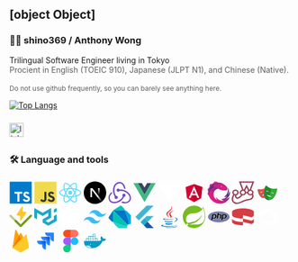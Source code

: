 ## [object Object]

<h3 style="align-items:start">👩‍💻  shino369 / Anthony Wong</h3>
Trilingual Software Engineer living in Tokyo

<div style="font-size:14px;opacity:0.7">Procient in English (TOEIC 910), Japanese (JLPT N1), and Chinese (Native).</div>
<br/>
<div style="font-size:12px;opacity:0.7">Do not use github frequently, so you can barely see anything here.</div>

[![Top Langs](https://github-readme-stats.vercel.app/api/top-langs/?username=shino369&layout=donut&bg_color=0D1117&text_color=c9d1d9&title_color=435ebf&hide_border=true&hide=c%2B%2B,html,cmake,mdx,css,swift,scss,ruby,c)](#)

###

<div style="align-items:start">
  <a href="https://www.linkedin.com/in/aw3939/">
    <img src="https://img.shields.io/static/v1?message=LinkedIn&logo=linkedin&label=&color=0077B5&logoColor=white&labelColor=&style=for-the-badge" height="25" alt="linkedin logo"  />
  </a>
</div>

###

##

<h3 style="align-items:start">🛠 Language and tools</h3>

###

<div style="align-items: start">
  <svg viewBox="0 0 128 128" height="40">
    <path fill="#fff" d="M22.67 47h99.67v73.67H22.67z"></path>
    <path
      data-name="original"
      fill="#007acc"
      d="M1.5 63.91v62.5h125v-125H1.5zm100.73-5a15.56 15.56 0 017.82 4.5 20.58 20.58 0 013 4c0 .16-5.4 3.81-8.69 5.85-.12.08-.6-.44-1.13-1.23a7.09 7.09 0 00-5.87-3.53c-3.79-.26-6.23 1.73-6.21 5a4.58 4.58 0 00.54 2.34c.83 1.73 2.38 2.76 7.24 4.86 8.95 3.85 12.78 6.39 15.16 10 2.66 4 3.25 10.46 1.45 15.24-2 5.2-6.9 8.73-13.83 9.9a38.32 38.32 0 01-9.52-.1 23 23 0 01-12.72-6.63c-1.15-1.27-3.39-4.58-3.25-4.82a9.34 9.34 0 011.15-.73L82 101l3.59-2.08.75 1.11a16.78 16.78 0 004.74 4.54c4 2.1 9.46 1.81 12.16-.62a5.43 5.43 0 00.69-6.92c-1-1.39-3-2.56-8.59-5-6.45-2.78-9.23-4.5-11.77-7.24a16.48 16.48 0 01-3.43-6.25 25 25 0 01-.22-8c1.33-6.23 6-10.58 12.82-11.87a31.66 31.66 0 019.49.26zm-29.34 5.24v5.12H56.66v46.23H45.15V69.26H28.88v-5a49.19 49.19 0 01.12-5.17C29.08 59 39 59 51 59h21.83z"
    ></path>
  </svg>
  <svg viewBox="0 0 128 128" height="40">
    <path fill="#F0DB4F" d="M1.408 1.408h125.184v125.185H1.408z"></path>
    <path
      fill="#323330"
      d="M116.347 96.736c-.917-5.711-4.641-10.508-15.672-14.981-3.832-1.761-8.104-3.022-9.377-5.926-.452-1.69-.512-2.642-.226-3.665.821-3.32 4.784-4.355 7.925-3.403 2.023.678 3.938 2.237 5.093 4.724 5.402-3.498 5.391-3.475 9.163-5.879-1.381-2.141-2.118-3.129-3.022-4.045-3.249-3.629-7.676-5.498-14.756-5.355l-3.688.477c-3.534.893-6.902 2.748-8.877 5.235-5.926 6.724-4.236 18.492 2.975 23.335 7.104 5.332 17.54 6.545 18.873 11.531 1.297 6.104-4.486 8.08-10.234 7.378-4.236-.881-6.592-3.034-9.139-6.949-4.688 2.713-4.688 2.713-9.508 5.485 1.143 2.499 2.344 3.63 4.26 5.795 9.068 9.198 31.76 8.746 35.83-5.176.165-.478 1.261-3.666.38-8.581zM69.462 58.943H57.753l-.048 30.272c0 6.438.333 12.34-.714 14.149-1.713 3.558-6.152 3.117-8.175 2.427-2.059-1.012-3.106-2.451-4.319-4.485-.333-.584-.583-1.036-.667-1.071l-9.52 5.83c1.583 3.249 3.915 6.069 6.902 7.901 4.462 2.678 10.459 3.499 16.731 2.059 4.082-1.189 7.604-3.652 9.448-7.401 2.666-4.915 2.094-10.864 2.07-17.444.06-10.735.001-21.468.001-32.237z"
    ></path>
  </svg>
  <svg viewBox="0 0 128 128" height="40">
    <g fill="#61DAFB">
      <circle cx="64" cy="64" r="11.4"></circle>
      <path
        d="M107.3 45.2c-2.2-.8-4.5-1.6-6.9-2.3.6-2.4 1.1-4.8 1.5-7.1 2.1-13.2-.2-22.5-6.6-26.1-1.9-1.1-4-1.6-6.4-1.6-7 0-15.9 5.2-24.9 13.9-9-8.7-17.9-13.9-24.9-13.9-2.4 0-4.5.5-6.4 1.6-6.4 3.7-8.7 13-6.6 26.1.4 2.3.9 4.7 1.5 7.1-2.4.7-4.7 1.4-6.9 2.3C8.2 50 1.4 56.6 1.4 64s6.9 14 19.3 18.8c2.2.8 4.5 1.6 6.9 2.3-.6 2.4-1.1 4.8-1.5 7.1-2.1 13.2.2 22.5 6.6 26.1 1.9 1.1 4 1.6 6.4 1.6 7.1 0 16-5.2 24.9-13.9 9 8.7 17.9 13.9 24.9 13.9 2.4 0 4.5-.5 6.4-1.6 6.4-3.7 8.7-13 6.6-26.1-.4-2.3-.9-4.7-1.5-7.1 2.4-.7 4.7-1.4 6.9-2.3 12.5-4.8 19.3-11.4 19.3-18.8s-6.8-14-19.3-18.8zM92.5 14.7c4.1 2.4 5.5 9.8 3.8 20.3-.3 2.1-.8 4.3-1.4 6.6-5.2-1.2-10.7-2-16.5-2.5-3.4-4.8-6.9-9.1-10.4-13 7.4-7.3 14.9-12.3 21-12.3 1.3 0 2.5.3 3.5.9zM81.3 74c-1.8 3.2-3.9 6.4-6.1 9.6-3.7.3-7.4.4-11.2.4-3.9 0-7.6-.1-11.2-.4-2.2-3.2-4.2-6.4-6-9.6-1.9-3.3-3.7-6.7-5.3-10 1.6-3.3 3.4-6.7 5.3-10 1.8-3.2 3.9-6.4 6.1-9.6 3.7-.3 7.4-.4 11.2-.4 3.9 0 7.6.1 11.2.4 2.2 3.2 4.2 6.4 6 9.6 1.9 3.3 3.7 6.7 5.3 10-1.7 3.3-3.4 6.6-5.3 10zm8.3-3.3c1.5 3.5 2.7 6.9 3.8 10.3-3.4.8-7 1.4-10.8 1.9 1.2-1.9 2.5-3.9 3.6-6 1.2-2.1 2.3-4.2 3.4-6.2zM64 97.8c-2.4-2.6-4.7-5.4-6.9-8.3 2.3.1 4.6.2 6.9.2 2.3 0 4.6-.1 6.9-.2-2.2 2.9-4.5 5.7-6.9 8.3zm-18.6-15c-3.8-.5-7.4-1.1-10.8-1.9 1.1-3.3 2.3-6.8 3.8-10.3 1.1 2 2.2 4.1 3.4 6.1 1.2 2.2 2.4 4.1 3.6 6.1zm-7-25.5c-1.5-3.5-2.7-6.9-3.8-10.3 3.4-.8 7-1.4 10.8-1.9-1.2 1.9-2.5 3.9-3.6 6-1.2 2.1-2.3 4.2-3.4 6.2zM64 30.2c2.4 2.6 4.7 5.4 6.9 8.3-2.3-.1-4.6-.2-6.9-.2-2.3 0-4.6.1-6.9.2 2.2-2.9 4.5-5.7 6.9-8.3zm22.2 21l-3.6-6c3.8.5 7.4 1.1 10.8 1.9-1.1 3.3-2.3 6.8-3.8 10.3-1.1-2.1-2.2-4.2-3.4-6.2zM31.7 35c-1.7-10.5-.3-17.9 3.8-20.3 1-.6 2.2-.9 3.5-.9 6 0 13.5 4.9 21 12.3-3.5 3.8-7 8.2-10.4 13-5.8.5-11.3 1.4-16.5 2.5-.6-2.3-1-4.5-1.4-6.6zM7 64c0-4.7 5.7-9.7 15.7-13.4 2-.8 4.2-1.5 6.4-2.1 1.6 5 3.6 10.3 6 15.6-2.4 5.3-4.5 10.5-6 15.5C15.3 75.6 7 69.6 7 64zm28.5 49.3c-4.1-2.4-5.5-9.8-3.8-20.3.3-2.1.8-4.3 1.4-6.6 5.2 1.2 10.7 2 16.5 2.5 3.4 4.8 6.9 9.1 10.4 13-7.4 7.3-14.9 12.3-21 12.3-1.3 0-2.5-.3-3.5-.9zM96.3 93c1.7 10.5.3 17.9-3.8 20.3-1 .6-2.2.9-3.5.9-6 0-13.5-4.9-21-12.3 3.5-3.8 7-8.2 10.4-13 5.8-.5 11.3-1.4 16.5-2.5.6 2.3 1 4.5 1.4 6.6zm9-15.6c-2 .8-4.2 1.5-6.4 2.1-1.6-5-3.6-10.3-6-15.6 2.4-5.3 4.5-10.5 6-15.5 13.8 4 22.1 10 22.1 15.6 0 4.7-5.8 9.7-15.7 13.4z"
      ></path>
    </g>
  </svg>
  <svg viewBox="0 0 128 128" height="40">
    <circle cx="64" cy="64" r="64"></circle>
    <path
      fill="url(#a)"
      d="M106.317 112.014 49.167 38.4H38.4v51.179h8.614v-40.24l52.54 67.884a64.216 64.216 0 0 0 6.763-5.209z"
    ></path>
    <path fill="url(#b)" d="M81.778 38.4h8.533v51.2h-8.533z"></path>
    <defs>
      <linearGradient
        id="a"
        x1="109"
        x2="144.5"
        y1="116.5"
        y2="160.5"
        gradientTransform="scale(.71111)"
        gradientUnits="userSpaceOnUse"
      >
        <stop stop-color="#fff"></stop>
        <stop offset="1" stop-color="#fff" stop-opacity="0"></stop>
      </linearGradient>
      <linearGradient
        id="b"
        x1="121"
        x2="120.799"
        y1="54"
        y2="106.875"
        gradientTransform="scale(.71111)"
        gradientUnits="userSpaceOnUse"
      >
        <stop stop-color="#fff"></stop>
        <stop offset="1" stop-color="#fff" stop-opacity="0"></stop>
      </linearGradient>
    </defs>
  </svg>
  <svg viewBox="0 0 128 128" height="40">
    <path
      fill="#764abc"
      d="M88.69 88.11c-9 18.4-24.76 30.78-45.61 34.85a39.73 39.73 0 0 1-9.77 1.14c-12 0-23-5-28.34-13.19C-2.2 100-4.64 76.87 19 59.76c.48 2.61 1.46 6.19 2.11 8.31A38.24 38.24 0 0 0 10 81.1c-4.4 8.64-3.91 17.27 1.3 25.25 3.6 5.38 9.3 8.65 16.63 9.65a44 44 0 0 0 26.55-5c12.71-6.68 21.18-14.66 26.72-25.57a9.32 9.32 0 0 1-2.61-6A9.12 9.12 0 0 1 87.37 70h.34a9.15 9.15 0 0 1 1 18.25zm28.67-20.2c12.21 13.84 12.54 30.13 7.82 39.58-4.4 8.63-16 17.27-31.6 17.27a50.48 50.48 0 0 1-21-5.05c2.29-1.63 5.54-4.24 7.33-5.87a41.54 41.54 0 0 0 16 3.42c10.1 0 17.75-4.72 22.31-13.35 2.93-5.7 3.1-12.38.33-19.22a43.61 43.61 0 0 0-17.27-20.85 62 62 0 0 0-34.74-10.59h-2.93a9.21 9.21 0 0 1-8 5.54h-.31a9.13 9.13 0 0 1-.3-18.25h.33a9 9 0 0 1 8 4.89h2.61c20.8 0 39.06 7.98 51.42 22.48zm-82.75 23a7.31 7.31 0 0 1 1.14-4.73c-9.12-15.8-14-35.83-6.51-56.68C34.61 13.83 48.13 3.24 62.79 3.24c15.64 0 31.93 13.69 33.88 40.07-2.44-.81-6-2-8.14-2.44-.53-8.63-7.82-30.13-25.09-29.81-6.19.17-15.31 3.1-20 9.12a43.69 43.69 0 0 0-9.64 25.25 59.61 59.61 0 0 0 8.47 36.16 2.75 2.75 0 0 1 1.14-.16h.32a9.121 9.121 0 0 1 .33 18.24h-.33a9.16 9.16 0 0 1-9.12-8.79z"
    ></path>
  </svg>
  <svg viewBox="0 0 128 128" height="40">
    <path
      d="M0 8.934l49.854.158 14.167 24.47 14.432-24.47L128 8.935l-63.834 110.14zm126.98.637l-24.36.02-38.476 66.053L25.691 9.592.942 9.572l63.211 107.89zm-25.149-.008l-22.745.168-15.053 24.647L49.216 9.73l-22.794-.168 37.731 64.476zm-75.834-.17l23.002.009m-23.002-.01l23.002.01"
      fill="none"
    ></path>
    <path
      d="M25.997 9.393l23.002.009L64.035 34.36 79.018 9.404 102 9.398 64.15 75.053z"
      fill="#35495e"
    ></path>
    <path
      d="M.91 9.569l25.067-.172 38.15 65.659L101.98 9.401l25.11.026-62.966 108.06z"
      fill="#41b883"
    ></path>
  </svg>
  <svg viewBox="0 0 128 128" height="40">
    <defs>
      <linearGradient
        id="a"
        x1="6"
        x2="235"
        y1="33"
        y2="344"
        gradientTransform="translate(0 .937) scale(.3122)"
        gradientUnits="userSpaceOnUse"
      >
        <stop offset="0" stop-color="#41d1ff"></stop>
        <stop offset="1" stop-color="#bd34fe"></stop>
      </linearGradient>
      <linearGradient
        id="b"
        x1="194.651"
        x2="236.076"
        y1="8.818"
        y2="292.989"
        gradientTransform="translate(0 .937) scale(.3122)"
        gradientUnits="userSpaceOnUse"
      >
        <stop offset="0" stop-color="#ffea83"></stop>
        <stop offset=".083" stop-color="#ffdd35"></stop>
        <stop offset="1" stop-color="#ffa800"></stop>
      </linearGradient>
    </defs>
    <path
      fill="url(#a)"
      d="M124.766 19.52 67.324 122.238c-1.187 2.121-4.234 2.133-5.437.024L3.305 19.532c-1.313-2.302.652-5.087 3.261-4.622L64.07 25.187a3.09 3.09 0 0 0 1.11 0l56.3-10.261c2.598-.473 4.575 2.289 3.286 4.594Zm0 0"
    ></path>
    <path
      fill="url(#b)"
      d="M91.46 1.43 48.954 9.758a1.56 1.56 0 0 0-1.258 1.437l-2.617 44.168a1.563 1.563 0 0 0 1.91 1.614l11.836-2.735a1.562 1.562 0 0 1 1.88 1.836l-3.517 17.219a1.562 1.562 0 0 0 1.985 1.805l7.308-2.223c1.133-.344 2.223.652 1.985 1.812l-5.59 27.047c-.348 1.692 1.902 2.614 2.84 1.164l.625-.968 34.64-69.13c.582-1.16-.421-2.48-1.69-2.234l-12.185 2.352a1.558 1.558 0 0 1-1.793-1.965l7.95-27.562A1.56 1.56 0 0 0 91.46 1.43Zm0 0"
    ></path>
  </svg>
  <svg viewBox="0 0 128 128" height="40">
    <g id="surface1">
      <path
        style="
          stroke: none;
          fill-rule: nonzero;
          fill: rgb(86.666667%, 0%, 19.215686%);
          fill-opacity: 1;
        "
        d="M 64 15.359375 L 16.332031 32.359375 L 23.601562 95.386719 L 64 117.761719 L 104.398438 95.386719 L 111.667969 32.359375 Z M 64 15.359375 "
      ></path>
      <path
        style="
          stroke: none;
          fill-rule: nonzero;
          fill: rgb(76.470588%, 0%, 18.431373%);
          fill-opacity: 1;
        "
        d="M 64 15.359375 L 64 26.726562 L 64 26.675781 L 64 117.761719 L 104.398438 95.386719 L 111.667969 32.359375 Z M 64 15.359375 "
      ></path>
      <path
        style="
          stroke: none;
          fill-rule: nonzero;
          fill: rgb(100%, 100%, 100%);
          fill-opacity: 1;
        "
        d="M 64 26.675781 L 34.203125 93.492188 L 45.3125 93.492188 L 51.300781 78.539062 L 76.59375 78.539062 L 82.585938 93.492188 L 93.695312 93.492188 Z M 72.703125 69.324219 L 55.296875 69.324219 L 64 48.382812 Z M 72.703125 69.324219 "
      ></path>
    </g>
  </svg>


  <svg viewBox="0 0 128 128" height="40">
    <defs>
      <linearGradient
        id="d"
        x1="53.496"
        x2="177.93"
        y1="247.7"
        y2="115.32"
        gradientTransform="matrix(.50472 0 0 .50472 -7.5636 -7.5439)"
        gradientUnits="userSpaceOnUse"
      >
        <stop stop-color="#df1c84" offset="0"></stop>
        <stop stop-color="#de1c85" offset=".401"></stop>
        <stop stop-color="#932c86" offset=".77"></stop>
        <stop stop-color="#5c2f87" offset="1"></stop>
      </linearGradient>
      <radialGradient
        id="f"
        cx="190.46"
        cy="80.2"
        r="121.58"
        gradientTransform="matrix(.50472 .0012063 -.0010094 .42204 -7.4829 -1.1415)"
        gradientUnits="userSpaceOnUse"
      >
        <stop stop-color="#df1c84" offset="0"></stop>
        <stop stop-color="#de1e85" offset=".139"></stop>
        <stop stop-color="#d62085" offset=".285"></stop>
        <stop stop-color="#c82286" offset=".434"></stop>
        <stop stop-color="#b72786" offset=".586"></stop>
        <stop stop-color="#9c2a86" offset=".739"></stop>
        <stop stop-color="#7c2e87" offset=".891"></stop>
        <stop stop-color="#5c2f87" offset="1"></stop>
      </radialGradient>
      <linearGradient
        id="e"
        x1="83.212"
        x2="137.37"
        y1="62.336"
        y2="62.336"
        gradientTransform="matrix(.50472 0 0 .50472 -7.5636 -7.5439)"
        gradientUnits="userSpaceOnUse"
      >
        <stop stop-color="#df1c84" offset="0"></stop>
        <stop stop-color="#d91e85" offset=".238"></stop>
        <stop stop-color="#c72085" offset=".658"></stop>
        <stop stop-color="#b42184" offset=".999"></stop>
      </linearGradient>
    </defs>
    <path
      d="m7.375 80.934c-2.625-8.1758-3.3789-16.809-1.8672-25.691 0.65625-3.6836 1.668-7.2188 2.7773-10.801 0 0 6.9648-22.863 30.535-33.312 0 0 8.125-4.2891 20.34-4.5898 0 0-1.6641-1.6172-2.7266-2.3242-5.7539-3.8359-14.332-5.0977-19.531 0.30469-1.5664 1.6133-2.8789 3.3828-4.3398 4.9961-1.668 1.8164-3.6875 3.332-6.0078 4.1875-2.0195 0.75781-4.0391 0.60547-6.1055 0.96094-2.1211 0.35156-4.293 1.1094-6.0078 2.4727-1.8672 1.5156-2.625 3.5312-2.8242 5.8555-0.20313 1.8164-0.15234 3.6836-0.25391 5.5-0.25391 5.3516-1.9688 6.8633-5.8047 9.8438-1.6133 1.2109-2.9766 2.8242-3.9883 4.543-3.0273 5.3477 1.8203 10.898 2.0703 16.301 0.050781 1.1094-0.050781 2.2188-0.45312 3.2812-0.40625 1.1602-1.2109 1.918-1.8672 2.875-0.91016 1.2617-1.5156 2.7773-1.2617 4.3398 0.25 1.5664 1.0586 3.0312 1.8164 4.3945 1.4648 2.4219 3.2812 4.5898 5.1992 6.6602 0.10156 0 0.19922 0.10156 0.30078 0.20312"
      fill="#e32186"
    ></path>
    <path
      d="m103.68 100.31c11.609-5.0469 16.555-13.777 16.555-13.777 10.852-14.789 7.168-30.383 7.168-30.383-6.9141 15.039-13.227 19.18-13.227 19.18 17.012-25.895 0.10156-41.539 0.10156-41.539 6.9141 14.738-2.2695 32.703-2.2695 32.703-7.7227 16.254-18.676 22.059-18.676 22.059 12.215 2.2695 21.199-5.957 21.199-5.957-17.516 18.926-36.492 18.02-36.492 18.02 7.9766 8.9336 19.938 8.1758 19.938 8.1758-15.645 3.6836-30.332-1.5156-42.395-11.559-2.2734-1.8672-4.4414-3.8867-6.4609-6.0547 0 0-1.8164-1.918-2.1719-2.4219l-0.050781-0.050781c-0.25 9.3359 9.4883 18.016 9.4883 18.016-12.215-5.0469-17.816-16-17.816-16s-8.2266-14.031-2.2695-30.027c5.9531-16 23.973-19.434 23.973-19.434 14.891 7.2188 27.508 9.4883 27.508 9.4883 26.598 4.4414 25.086-8.5781 25.086-8.5781 0.25-11.207-16.656-23.117-16.656-23.117-30.133-22.359-57.387-7.9258-57.387-7.9258-23.57 10.449-30.535 33.312-30.535 33.312-1.1094 3.582-2.1211 7.1172-2.7773 10.801-2.5742 14.992 1.3125 29.172 9.7422 41.793 13.121 19.582 34.422 26.344 34.422 26.344 31.543 10.699 53.094-5.0469 53.094-5.0469 19.836-13.629 23.824-29.375 23.824-29.375-16 12.52-22.914 11.355-22.914 11.355zm-24.629-73.637c1.5117 0 2.7227 1.2109 2.7227 2.7266 0 1.5117-1.2109 2.7227-2.7227 2.7227-1.5156 0-2.7266-1.2109-2.7266-2.7227 0-1.5156 1.2109-2.7266 2.7266-2.7266z"
      fill="url(#d)"
    ></path>
    <path
      d="m112.81 42.121c0.25-11.207-16.656-23.117-16.656-23.117-30.133-22.309-57.387-7.875-57.387-7.875-23.57 10.449-30.535 33.312-30.535 33.312-1.3633 3.8867-2.5742 9.8438-2.5742 9.8438-1.4648 7.4688-0.80859 14.383-0.80859 14.383 0.60547 6.6133 2.0703 11.055 2.0703 11.055 1.5156 4.7422 2.2188 6.207 2.2188 6.207-0.046875-0.15234-0.30078-1.2617-0.30078-1.2617s-2.1211-10.195-0.15234-19.988c0 0 1.7148-10.195 8.6836-18.066 0 0 11.305-16.102 32.352-9.793 0 0 4.543 1.6172 6.1055 2.4219 1.5664 0.75781 4.2891 1.918 4.2891 1.918 14.891 7.2188 27.508 9.4883 27.508 9.4883 26.699 4.4922 25.188-8.5273 25.188-8.5273zm-33.766-9.9453c-1.5156 0-2.7266-1.2109-2.7266-2.7227 0-1.5156 1.2109-2.7266 2.7266-2.7266 1.5117 0 2.7227 1.2109 2.7227 2.7266 0 1.5117-1.2109 2.7227-2.7227 2.7227z"
      fill="url(#f)"
    ></path>
    <path
      d="m61.785 21.832-17.211-5.3516c-0.10156 0-0.60547-0.25391-1.5156 0 0 0-10.145 2.5742-8.3789 8.125 0 0 1.0625 3.4844 3.9375 6.8633l18.926-0.90625z"
      fill="url(#e)"
    ></path>
  </svg>
  <svg viewBox="0 0 128 128" height="40">
    <path
      fill="#99425B"
      d="M124.129 63.02c0-7.692-5.828-14.165-13.652-16.012L128 .113H41.16l17.563 47.043c-7.578 1.996-13.164 8.356-13.164 15.903 0 5.546 3.058 10.464 7.703 13.496-1.832 2.367-3.953 4.55-6.356 6.62-4.523 3.848-9.539 6.805-14.957 8.766-4.89-2.996-7.008-8.285-5.094-13.02 7.457-2.07 12.88-8.394 12.88-15.827 0-9.133-8.192-16.532-18.22-16.532-10.066 0-18.253 7.434-18.253 16.57 0 4.513 2.035 8.653 5.297 11.61-.286.52-.57 1.035-.856 1.59C4.973 81.438 1.875 87.207.691 93.68c-2.363 12.941 1.508 23.336 10.84 29.215 5.258 3.293 11.047 4.957 17.282 4.957 10.714 0 21.597-4.883 32.109-9.618 7.5-3.363 15.242-6.879 22.863-8.578 2.813-.629 5.746-1 8.844-1.406 6.273-.813 12.754-1.664 18.582-4.734 6.805-3.586 11.45-9.579 12.797-16.457 1.015-5.29 0-10.614-2.61-15.274a15.35 15.35 0 002.73-8.765zm-7.945 0c0 5.14-4.606 9.32-10.27 9.32s-10.27-4.18-10.27-9.32c0-1.665.489-3.254 1.344-4.622.325-.52.735-1.035 1.14-1.48a8.517 8.517 0 011.427-1.219l.043-.039c.324-.222.691-.445 1.058-.664 0 0 .04 0 .04-.039.163-.074.327-.184.492-.258.039 0 .078-.039.12-.039.165-.07.368-.144.57-.219a8.78 8.78 0 00.571-.222c.04 0 .082-.04.121-.04.164-.034.328-.109.489-.144.043 0 .125-.039.164-.039.203-.035.367-.074.57-.11h.043l.61-.113c.042 0 .12 0 .163-.035.164 0 .325-.039.489-.039h.203c.203 0 .41-.035.652-.035h.531c.16 0 .286 0 .446.035h.082c.328.04.652.074.98.149 4.645.886 8.192 4.66 8.192 9.172zM52.527 7.508h64.102l-14.711 39.387c-.61.113-1.223.296-1.832.48l-15.484-28.66L69.074 47.19c-.613-.183-1.265-.296-1.914-.406zM81.664 59.8c-.773-3.477-2.73-6.582-5.5-8.875l8.438-15.457 8.515 15.789c-2.527 2.293-4.36 5.215-5.094 8.543zM61.25 53.96c.203-.04.367-.074.57-.113h.121c.164-.035.329-.035.489-.075h.164c.164 0 .285-.035.449-.035h1.59c.16 0 .285.035.406.035.082 0 .121 0 .203.04.164.035.285.035.45.074.038 0 .081 0 .163.035.204.039.407.074.57.113h.04c.164.035.328.07.488.145.043 0 .082.039.164.039.121.035.285.074.406.148.043 0 .082.035.125.035.16.075.325.114.489.188h.039c.203.07.367.144.531.258h.04c.163.074.327.183.491.257.04 0 .04.04.078.04.164.07.286.183.45.257l.043.035c.488.333.937.704 1.382 1.075l.043.035c.407.406.813.851 1.141 1.332 1.059 1.48 1.672 3.219 1.672 5.105 0 5.141-4.606 9.317-10.27 9.317s-10.27-4.176-10.27-9.317c-.042-4.328 3.259-7.988 7.743-9.023zm-40.102-.262c5.665 0 10.27 4.18 10.27 9.32 0 5.141-4.605 9.32-10.27 9.32-5.664 0-10.27-4.179-10.27-9.32 0-5.14 4.606-9.32 10.27-9.32zm94.79 32.067c-.895 4.73-4.118 8.875-8.844 11.351-4.442 2.332-9.903 3.07-15.649 3.809-3.136.406-6.437.851-9.617 1.554-8.476 1.887-16.625 5.586-24.531 9.133-10.106 4.551-19.645 8.84-28.484 8.84-4.606 0-8.723-1.183-12.633-3.66-8.965-5.621-8.52-16.16-7.457-21.93.976-5.402 3.707-10.468 6.316-15.312.16-.297.285-.555.445-.852.899.297 1.836.52 2.813.668-1.547 7.84 2.851 15.938 11.41 19.934l1.55.738 1.669-.555c7.133-2.293 13.734-6.027 19.562-11.02 3.301-2.812 6.114-5.843 8.477-9.136.937.149 1.875.188 2.812.188 8.477 0 15.606-5.29 17.645-12.391h6.844c2.039 7.137 9.171 12.39 17.648 12.39 3.383 0 6.52-.85 9.207-2.292 1.063 2.773 1.387 5.656.817 8.543zm0 0"
    ></path>
  </svg>
  <svg viewBox="0 0 128 128" height="40">
    <path
      d="M43.662 70.898c-4.124 1.17-6.829 3.222-8.611 5.272 1.707-1.494 3.993-2.865 7.077-3.739 3.155-.894 5.846-.888 8.069-.459v-1.739c-1.897-.173-4.072-.035-6.536.664ZM34.863 56.28l-15.314 4.035s.279.394.796.92l12.984-3.421s-.184 2.371-1.782 4.492c3.022-2.287 3.316-6.025 3.316-6.025Zm12.819 35.991C26.131 98.076 14.729 73.1 11.277 60.137 9.682 54.153 8.986 49.621 8.8 46.697a4.955 4.955 0 0 1 .011-.794c-1.118.068-1.653.649-1.544 2.328.186 2.923.882 7.454 2.477 13.44 3.45 12.961 14.854 37.937 36.405 32.132 4.691-1.264 8.215-3.565 10.86-6.504-2.438 2.202-5.49 3.937-9.327 4.972Zm4.05-51.276v1.534h8.453c-.173-.543-.348-1.032-.522-1.534h-7.932Z"
      fill="#2D4552"
    ></path>
    <path
      d="M62.074 53.627c3.802 1.08 5.812 3.745 6.875 6.104l4.239 1.204s-.578-8.255-8.045-10.376c-6.985-1.985-11.284 3.881-11.807 4.64 2.032-1.448 4.999-2.633 8.738-1.572Zm33.741 6.142c-6.992-1.994-11.289 3.884-11.804 4.633 2.034-1.446 4.999-2.632 8.737-1.566 3.796 1.081 5.804 3.743 6.87 6.104l4.245 1.208s-.588-8.257-8.048-10.379Zm-4.211 21.766-35.261-9.858s.382 1.935 1.846 4.441l29.688 8.3c2.444-1.414 3.726-2.883 3.726-2.883Zm-24.446 21.218c-27.92-7.485-24.544-43.059-20.027-59.916 1.86-6.947 3.772-12.11 5.358-15.572-.946-.195-1.73.304-2.504 1.878-1.684 3.415-3.837 8.976-5.921 16.76-4.516 16.857-7.892 52.429 20.027 59.914 13.159 3.525 23.411-1.833 31.053-10.247-7.254 6.57-16.515 10.253-27.986 7.182Z"
      fill="#2D4552"
    ></path>
    <path
      d="M51.732 83.935v-7.179l-19.945 5.656s1.474-8.563 11.876-11.514c3.155-.894 5.846-.888 8.069-.459V40.995h9.987c-1.087-3.36-2.139-5.947-3.023-7.744-1.461-2.975-2.96-1.003-6.361 1.842-2.396 2.001-8.45 6.271-17.561 8.726-9.111 2.457-16.476 1.805-19.55 1.273-4.357-.752-6.636-1.708-6.422 1.605.186 2.923.882 7.455 2.477 13.44 3.45 12.962 14.854 37.937 36.405 32.132 5.629-1.517 9.603-4.515 12.357-8.336h-8.309v.002Zm-32.185-23.62 15.316-4.035s-.446 5.892-6.188 7.405c-5.743 1.512-9.128-3.371-9.128-3.371Z"
      fill="#E2574C"
    ></path>
    <path
      d="M109.372 41.336c-3.981.698-13.532 1.567-25.336-1.596-11.807-3.162-19.64-8.692-22.744-11.292-4.4-3.685-6.335-6.246-8.24-2.372-1.684 3.417-3.837 8.977-5.921 16.762-4.516 16.857-7.892 52.429 20.027 59.914 27.912 7.479 42.772-25.017 47.289-41.875 2.084-7.783 2.998-13.676 3.25-17.476.287-4.305-2.67-3.055-8.324-2.064ZM53.28 55.282s4.4-6.843 11.862-4.722c7.467 2.121 8.045 10.376 8.045 10.376L53.28 55.282Zm18.215 30.706c-13.125-3.845-15.15-14.311-15.15-14.311l35.259 9.858c0-.002-7.117 8.25-20.109 4.453Zm12.466-21.51s4.394-6.838 11.854-4.711c7.46 2.124 8.048 10.379 8.048 10.379l-19.902-5.668Z"
      fill="#2EAD33"
    ></path>
    <path
      d="M44.762 78.733 31.787 82.41s1.41-8.029 10.968-11.212l-7.347-27.573-.635.193c-9.111 2.457-16.476 1.805-19.55 1.273-4.357-.751-6.636-1.708-6.422 1.606.186 2.923.882 7.454 2.477 13.44 3.45 12.961 14.854 37.937 36.405 32.132l.635-.199-3.555-13.337ZM19.548 60.315l15.316-4.035s-.446 5.892-6.188 7.405c-5.743 1.512-9.128-3.371-9.128-3.371Z"
      fill="#D65348"
    ></path>
    <path
      d="m72.086 86.132-.594-.144c-13.125-3.844-15.15-14.311-15.15-14.311l18.182 5.082L84.15 39.77l-.116-.031c-11.807-3.162-19.64-8.692-22.744-11.292-4.4-3.685-6.335-6.246-8.24-2.372-1.682 3.417-3.836 8.977-5.92 16.762-4.516 16.857-7.892 52.429 20.027 59.914l.572.129 4.357-16.748Zm-18.807-30.85s4.4-6.843 11.862-4.722c7.467 2.121 8.045 10.376 8.045 10.376l-19.907-5.654Z"
      fill="#1D8D22"
    ></path>
    <path
      d="m45.423 78.544-3.48.988c.822 4.634 2.271 9.082 4.545 13.011.396-.087.788-.163 1.192-.273a25.224 25.224 0 0 0 2.98-1.023c-2.541-3.771-4.222-8.114-5.237-12.702Zm-1.359-32.64c-1.788 6.674-3.388 16.28-2.948 25.915a20.061 20.061 0 0 1 2.546-.923l.644-.144c-.785-10.292.912-20.78 2.825-27.915a139.404 139.404 0 0 1 1.455-5.05 45.171 45.171 0 0 1-2.578 1.53 132.234 132.234 0 0 0-1.944 6.587Z"
      fill="#C04B41"
    ></path>
  </svg>
  <svg viewBox="0 0 128 128" height="40">
    <path
      d="m96.058 40.82-30.6 44.244a2.635 2.635 0 0 1-4.339-.007 2.607 2.607 0 0 1-.451-1.601l1.225-24.428-19.772-4.192a2.628 2.628 0 0 1-1.891-1.59 2.603 2.603 0 0 1 .278-2.451l30.6-44.244a2.632 2.632 0 0 1 3.009-.998 2.621 2.621 0 0 1 1.33 1.005c.322.47.48 1.032.451 1.601l-1.224 24.428 19.77 4.192c.423.09.817.282 1.147.56a2.605 2.605 0 0 1 .467 3.48Z"
      fill="#FCC72B"
    ></path>
    <path
      d="M64.013 122.185a6.19 6.19 0 0 1-4.382-1.815L30.717 91.458a6.195 6.195 0 0 1 4.384-10.565 6.198 6.198 0 0 1 4.378 1.803l24.534 24.53 53.446-53.444a6.195 6.195 0 0 1 8.762 8.762L68.393 120.37a6.175 6.175 0 0 1-4.38 1.815Z"
      fill="#729B1B"
    ></path>
    <path
      d="M63.988 122.185c.814 0 1.62-.159 2.371-.47a6.191 6.191 0 0 0 2.01-1.345l28.914-28.912a6.193 6.193 0 0 0-.012-8.75 6.197 6.197 0 0 0-8.75-.012l-24.533 24.53L10.54 53.782a6.196 6.196 0 0 0-8.762 8.762l57.828 57.826a6.176 6.176 0 0 0 4.38 1.815Z"
      fill="#729B1B"
      fill-opacity=".5"
    ></path>
  </svg>
  <svg viewBox="0 0 128 128" height="40">
    <path
      fill="#1FA6CA"
      d="M.2 68.6V13.4L48 41v18.4L16.1 41v36.8L.2 68.6zM48 41l47.9-27.6v55.3L64 87l-16-9.2 32-18.4V41L48 59.4V41z"
    ></path>
    <path
      fill="#1FA6CA"
      d="M48 77.8v18.4l32 18.4V96.2L48 77.8zM80 114.6L127.8 87V50.2l-16 9.2v18.4L80 96.2v18.4zM111.9 41V22.6l16-9.2v18.4l-16 9.2z"
    ></path>
  </svg>
  <svg viewBox="0 0 128 128" height="40">
    <defs>
      <linearGradient
        id="a"
        x1="76.079"
        x2="523.48"
        y1="10.798"
        y2="365.95"
        gradientTransform="translate(1.11 14.613) scale(.24566)"
        gradientUnits="userSpaceOnUse"
      >
        <stop offset="0" stop-color="#9013fe"></stop>
        <stop offset="1" stop-color="#6610f2"></stop>
      </linearGradient>
      <linearGradient
        id="b"
        x1="193.51"
        x2="293.51"
        y1="109.74"
        y2="278.87"
        gradientTransform="translate(0 52)"
        gradientUnits="userSpaceOnUse"
      >
        <stop offset="0" stop-color="#fff"></stop>
        <stop offset="1" stop-color="#f1e5fc"></stop>
      </linearGradient>
      <filter
        id="c"
        width="197"
        height="249"
        x="161.9"
        y="135.46"
        color-interpolation-filters="sRGB"
        filterUnits="userSpaceOnUse"
      >
        <feFlood flood-opacity="0" result="BackgroundImageFix"></feFlood>
        <feColorMatrix
          in="SourceAlpha"
          values="0 0 0 0 0 0 0 0 0 0 0 0 0 0 0 0 0 0 127 0"
        ></feColorMatrix>
        <feOffset dy="4"></feOffset>
        <feGaussianBlur stdDeviation="8"></feGaussianBlur>
        <feColorMatrix
          values="0 0 0 0 0 0 0 0 0 0 0 0 0 0 0 0 0 0 0.15 0"
        ></feColorMatrix>
        <feBlend in2="BackgroundImageFix" result="effect1_dropShadow"></feBlend>
        <feBlend
          in="SourceGraphic"
          in2="effect1_dropShadow"
          result="shape"
        ></feBlend>
      </filter>
    </defs>
    <path
      fill="url(#a)"
      d="M14.985 27.712c-.237-6.815 5.072-13.099 12.249-13.099h73.54c7.177 0 12.486 6.284 12.249 13.099-.228 6.546.068 15.026 2.202 21.94 2.141 6.936 5.751 11.319 11.664 11.883v6.387c-5.913.564-9.523 4.947-11.664 11.883-2.134 6.914-2.43 15.394-2.202 21.94.237 6.815-5.072 13.098-12.249 13.098h-73.54c-7.177 0-12.486-6.284-12.249-13.098.228-6.546-.068-15.026-2.203-21.94-2.14-6.935-5.76-11.319-11.673-11.883v-6.387c5.913-.563 9.533-4.947 11.673-11.883 2.135-6.914 2.43-15.394 2.203-21.94z"
    ></path>
    <path
      fill="url(#b)"
      d="M267.1 364.46c47.297 0 75.798-23.158 75.798-61.355 0-28.873-20.336-49.776-50.532-53.085v-1.203c22.185-3.609 39.594-24.211 39.594-47.219 0-32.783-25.882-54.138-65.322-54.138h-88.74v217zm-54.692-189.48h45.911c24.958 0 39.131 11.128 39.131 31.279 0 21.505-16.484 33.535-46.372 33.535h-38.67zm0 161.96v-71.431h45.602c32.661 0 49.608 12.03 49.608 35.49 0 23.459-16.484 35.941-47.605 35.941z"
      filter="url(#c)"
      transform="translate(1.494 2.203) scale(.24566)"
    ></path>
  </svg>
  <svg viewBox="0 0 128 128" height="40">
    <path
      d="M64.004 25.602c-17.067 0-27.73 8.53-32 25.597 6.398-8.531 13.867-11.73 22.398-9.597 4.871 1.214 8.352 4.746 12.207 8.66C72.883 56.629 80.145 64 96.004 64c17.066 0 27.73-8.531 32-25.602-6.399 8.536-13.867 11.735-22.399 9.602-4.87-1.215-8.347-4.746-12.207-8.66-6.27-6.367-13.53-13.738-29.394-13.738zM32.004 64c-17.066 0-27.73 8.531-32 25.602C6.402 81.066 13.87 77.867 22.402 80c4.871 1.215 8.352 4.746 12.207 8.66 6.274 6.367 13.536 13.738 29.395 13.738 17.066 0 27.73-8.53 32-25.597-6.399 8.531-13.867 11.73-22.399 9.597-4.87-1.214-8.347-4.746-12.207-8.66C55.128 71.371 47.868 64 32.004 64zm0 0"
      fill="#38bdf8"
    ></path>
  </svg>
  <svg viewBox="0 0 128 128" height="40">
    <path
      fill="#00c4b3"
      d="M35.2 34.9l-8.3-8.3v59.7l.1 2.8c0 1.3.2 2.8.7 4.3l65.6 23.1 16.3-7.2-74.4-74.4z"
    ></path>
    <path
      d="M27.7 93.4zm81.9 15.9l-16.3 7.2-65.4-23.1c1.3 4.8 4 10.1 7 13.2l21.3 21.2 47.6.1 5.8-18.6z"
      fill="#22d3c5"
    ></path>
    <path
      fill="#0075c9"
      d="M1.7 65.1C-.4 67.3.7 72 4 75.5l14.7 14.8 9.2 3.3c-.3-1.5-.7-3-.7-4.3l-.1-2.8-.2-59.8m82.7 82.6l7.2-16.4-23-65.6c-1.5-.3-3-.6-4.3-.7l-2.9-.1-59.6.1"
    ></path>
    <path
      d="M93.6 27.3c.2 0 .2 0 0 0 .2 0 .2 0 0 0zm16 82l17.7-5.8V54.8l-20.4-20.5c-3-3-8.3-5.8-13.2-7l23.1 65.6"
      fill="#00a8e1"
    ></path>
    <path
      fill="#00c4b3"
      d="M90.5 18.2L75.7 3.5c-3.4-3.4-8-4.4-10.4-2.3L26.9 26.6h59.5l2.9.1c1.3 0 2.8.2 4.3.7l-3.1-9.2z"
    ></path>
  </svg>


  <svg viewBox="0 0 128 128" height="40">
    <g fill="#3FB6D3">
      <path
        d="M12.3 64.2L76.3 0h39.4L32.1 83.6zM76.3 128h39.4L81.6 93.9l34.1-34.8H76.3L42.2 93.5z"
      ></path>
    </g>
    <path fill="#27AACD" d="M81.6 93.9l-20-20-19.4 19.6 19.4 19.6z"></path>
    <path fill="#19599A" d="M115.7 128L81.6 93.9l-20 19.2L76.3 128z"></path>
    <linearGradient
      id="flutter-original-a"
      gradientUnits="userSpaceOnUse"
      x1="59.365"
      y1="116.36"
      x2="86.825"
      y2="99.399"
    >
      <stop offset="0" stop-color="#1b4e94"></stop>
      <stop offset=".63" stop-color="#1a5497"></stop>
      <stop offset="1" stop-color="#195a9b"></stop>
    </linearGradient>
    <path
      fill="url(#flutter-original-a)"
      d="M61.6 113.1l30.8-8.4-10.8-10.8z"
    ></path>
  </svg>
  <svg viewBox="0 0 128 128" width="40">
    <path
      fill="#0074BD"
      d="M47.617 98.12s-4.767 2.774 3.397 3.71c9.892 1.13 14.947.968 25.845-1.092 0 0 2.871 1.795 6.873 3.351-24.439 10.47-55.308-.607-36.115-5.969zm-2.988-13.665s-5.348 3.959 2.823 4.805c10.567 1.091 18.91 1.18 33.354-1.6 0 0 1.993 2.025 5.132 3.131-29.542 8.64-62.446.68-41.309-6.336z"
    ></path>
    <path
      fill="#EA2D2E"
      d="M69.802 61.271c6.025 6.935-1.58 13.17-1.58 13.17s15.289-7.891 8.269-17.777c-6.559-9.215-11.587-13.792 15.635-29.58 0 .001-42.731 10.67-22.324 34.187z"
    ></path>
    <path
      fill="#0074BD"
      d="M102.123 108.229s3.529 2.91-3.888 5.159c-14.102 4.272-58.706 5.56-71.094.171-4.451-1.938 3.899-4.625 6.526-5.192 2.739-.593 4.303-.485 4.303-.485-4.953-3.487-32.013 6.85-13.743 9.815 49.821 8.076 90.817-3.637 77.896-9.468zM49.912 70.294s-22.686 5.389-8.033 7.348c6.188.828 18.518.638 30.011-.326 9.39-.789 18.813-2.474 18.813-2.474s-3.308 1.419-5.704 3.053c-23.042 6.061-67.544 3.238-54.731-2.958 10.832-5.239 19.644-4.643 19.644-4.643zm40.697 22.747c23.421-12.167 12.591-23.86 5.032-22.285-1.848.385-2.677.72-2.677.72s.688-1.079 2-1.543c14.953-5.255 26.451 15.503-4.823 23.725 0-.002.359-.327.468-.617z"
    ></path>
    <path
      fill="#EA2D2E"
      d="M76.491 1.587S89.459 14.563 64.188 34.51c-20.266 16.006-4.621 25.13-.007 35.559-11.831-10.673-20.509-20.07-14.688-28.815C58.041 28.42 81.722 22.195 76.491 1.587z"
    ></path>
    <path
      fill="#0074BD"
      d="M52.214 126.021c22.476 1.437 57-.8 57.817-11.436 0 0-1.571 4.032-18.577 7.231-19.186 3.612-42.854 3.191-56.887.874 0 .001 2.875 2.381 17.647 3.331z"
    ></path>
  </svg>
  <svg viewBox="0 0 128 128" height="40">
    <path
      d="M116.452 6.643a59.104 59.104 0 01-6.837 12.136A64.249 64.249 0 0064.205-.026C28.984-.026 0 28.982 0 64.242a64.316 64.316 0 0019.945 46.562l2.368 2.1a64.22 64.22 0 0041.358 15.122c33.487 0 61.637-26.24 64.021-59.683 1.751-16.371-3.051-37.077-11.24-61.7zM29.067 111.17a5.5 5.5 0 01-4.269 2.034c-3.018 0-5.487-2.484-5.487-5.502 0-3.017 2.485-5.501 5.487-5.501 1.25 0 2.485.433 3.452 1.234 2.351 1.9 2.718 5.384.817 7.735zm87.119-19.238c-15.843 21.122-49.68 14.003-71.376 15.02 0 0-3.852.234-7.721.867 0 0 1.45-.617 3.335-1.334 15.226-5.301 22.43-6.335 31.685-11.086 17.427-8.869 34.654-28.274 38.24-48.463-6.637 19.422-26.75 36.11-45.077 42.895-12.557 4.635-35.238 9.136-35.238 9.136l-.917-.484c-15.442-7.518-15.91-40.977 12.157-51.78 12.291-4.735 24.048-2.134 37.323-5.302 14.175-3.367 30.568-14.004 37.238-27.874 7.471 22.19 16.46 56.932.35 78.405z"
      fill="#77bc1f"
    ></path>
  </svg>
  <svg viewBox="0 0 128 128" height="40">
    <path
      fill="url(#a)"
      d="M0 64c0 18.593 28.654 33.667 64 33.667 35.346 0 64-15.074 64-33.667 0-18.593-28.655-33.667-64-33.667C28.654 30.333 0 45.407 0 64Z"
    ></path>
    <path
      fill="#777bb3"
      d="M64 95.167c33.965 0 61.5-13.955 61.5-31.167 0-17.214-27.535-31.167-61.5-31.167S2.5 46.786 2.5 64c0 17.212 27.535 31.167 61.5 31.167Z"
    ></path>
    <path
      d="M34.772 67.864c2.793 0 4.877-.515 6.196-1.53 1.306-1.006 2.207-2.747 2.68-5.175.44-2.27.272-3.854-.5-4.71-.788-.874-2.493-1.317-5.067-1.317h-4.464l-2.473 12.732zM20.173 83.547a.694.694 0 0 1-.68-.828l6.557-33.738a.695.695 0 0 1 .68-.561h14.134c4.442 0 7.748 1.206 9.827 3.585 2.088 2.39 2.734 5.734 1.917 9.935-.333 1.711-.905 3.3-1.7 4.724a15.818 15.818 0 0 1-3.128 3.92c-1.531 1.432-3.264 2.472-5.147 3.083-1.852.604-4.232.91-7.07.91h-5.724l-1.634 8.408a.695.695 0 0 1-.682.562z"
    ></path>
    <path
      fill="#fff"
      d="M34.19 55.826h3.891c3.107 0 4.186.682 4.553 1.089.607.674.723 2.097.331 4.112-.439 2.257-1.253 3.858-2.42 4.756-1.194.92-3.138 1.386-5.773 1.386h-2.786l2.205-11.342zm6.674-8.1H26.731a1.39 1.39 0 0 0-1.364 1.123L18.81 82.588a1.39 1.39 0 0 0 1.363 1.653h7.35a1.39 1.39 0 0 0 1.363-1.124l1.525-7.846h5.151c2.912 0 5.364-.318 7.287-.944 1.977-.642 3.796-1.731 5.406-3.237a16.522 16.522 0 0 0 3.259-4.087c.831-1.487 1.429-3.147 1.775-4.931.86-4.423.161-7.964-2.076-10.524-2.216-2.537-5.698-3.823-10.349-3.823zM30.301 68.557h4.471c2.963 0 5.17-.557 6.62-1.675 1.451-1.116 2.428-2.98 2.938-5.591.485-2.508.264-4.277-.665-5.308-.931-1.03-2.791-1.546-5.584-1.546h-5.036l-2.743 14.12m10.563-19.445c4.252 0 7.353 1.117 9.303 3.348 1.95 2.232 2.536 5.347 1.76 9.346-.322 1.648-.863 3.154-1.625 4.518-.764 1.366-1.76 2.614-2.991 3.747-1.468 1.373-3.097 2.352-4.892 2.935-1.794.584-4.08.875-6.857.875h-6.296l-1.743 8.97h-7.35l6.558-33.739h14.133"
    ></path>
    <path
      d="M69.459 74.577a.694.694 0 0 1-.682-.827l2.9-14.928c.277-1.42.209-2.438-.19-2.87-.245-.263-.979-.704-3.15-.704h-5.256l-3.646 18.768a.695.695 0 0 1-.683.56h-7.29a.695.695 0 0 1-.683-.826l6.558-33.739a.695.695 0 0 1 .682-.561h7.29a.695.695 0 0 1 .683.826L64.41 48.42h5.653c4.307 0 7.227.758 8.928 2.321 1.733 1.593 2.275 4.14 1.608 7.573l-3.051 15.702a.695.695 0 0 1-.682.56h-7.407z"
    ></path>
    <path
      fill="#fff"
      d="M65.31 38.755h-7.291a1.39 1.39 0 0 0-1.364 1.124l-6.557 33.738a1.39 1.39 0 0 0 1.363 1.654h7.291a1.39 1.39 0 0 0 1.364-1.124l3.537-18.205h4.682c2.168 0 2.624.463 2.641.484.132.14.305.795.019 2.264l-2.9 14.927a1.39 1.39 0 0 0 1.364 1.654h7.408a1.39 1.39 0 0 0 1.363-1.124l3.051-15.7c.715-3.686.103-6.45-1.82-8.217-1.836-1.686-4.91-2.505-9.398-2.505h-4.81l1.421-7.315a1.39 1.39 0 0 0-1.364-1.655zm0 1.39-1.743 8.968h6.496c4.087 0 6.907.714 8.457 2.14 1.553 1.426 2.017 3.735 1.398 6.93l-3.052 15.699h-7.407l2.901-14.928c.33-1.698.208-2.856-.365-3.474-.573-.617-1.793-.926-3.658-.926h-5.829l-3.756 19.327H51.46l6.558-33.739h7.292z"
    ></path>
    <path
      d="M92.136 67.864c2.793 0 4.878-.515 6.198-1.53 1.304-1.006 2.206-2.747 2.679-5.175.44-2.27.273-3.854-.5-4.71-.788-.874-2.493-1.317-5.067-1.317h-4.463l-2.475 12.732zM77.54 83.547a.694.694 0 0 1-.682-.828l6.557-33.738a.695.695 0 0 1 .682-.561H98.23c4.442 0 7.748 1.206 9.826 3.585 2.089 2.39 2.734 5.734 1.917 9.935a15.878 15.878 0 0 1-1.699 4.724 15.838 15.838 0 0 1-3.128 3.92c-1.53 1.432-3.265 2.472-5.147 3.083-1.852.604-4.232.91-7.071.91h-5.723l-1.633 8.408a.695.695 0 0 1-.683.562z"
    ></path>
    <path
      fill="#fff"
      d="M91.555 55.826h3.891c3.107 0 4.186.682 4.552 1.089.61.674.724 2.097.333 4.112-.44 2.257-1.254 3.858-2.421 4.756-1.195.92-3.139 1.386-5.773 1.386h-2.786l2.204-11.342zm6.674-8.1H84.096a1.39 1.39 0 0 0-1.363 1.123l-6.558 33.739a1.39 1.39 0 0 0 1.364 1.653h7.35a1.39 1.39 0 0 0 1.363-1.124l1.525-7.846h5.15c2.911 0 5.364-.318 7.286-.944 1.978-.642 3.797-1.731 5.408-3.238a16.52 16.52 0 0 0 3.258-4.086c.832-1.487 1.428-3.147 1.775-4.931.86-4.423.162-7.964-2.076-10.524-2.216-2.537-5.697-3.823-10.35-3.823zM87.666 68.557h4.47c2.964 0 5.17-.557 6.622-1.675 1.45-1.116 2.428-2.98 2.936-5.591.487-2.508.266-4.277-.665-5.308-.93-1.03-2.791-1.546-5.583-1.546h-5.035Zm10.563-19.445c4.251 0 7.354 1.117 9.303 3.348 1.95 2.232 2.537 5.347 1.759 9.346-.32 1.648-.862 3.154-1.624 4.518-.763 1.366-1.76 2.614-2.992 3.747-1.467 1.373-3.097 2.352-4.892 2.935-1.793.584-4.078.875-6.856.875h-6.295l-1.745 8.97h-7.35l6.558-33.739h14.133"
    ></path>
    <defs>
      <radialGradient
        id="a"
        cx="0"
        cy="0"
        r="1"
        gradientTransform="matrix(84.04136 0 0 84.04136 38.426 42.169)"
        gradientUnits="userSpaceOnUse"
      >
        <stop stop-color="#AEB2D5"></stop>
        <stop offset=".3" stop-color="#AEB2D5"></stop>
        <stop offset=".75" stop-color="#484C89"></stop>
        <stop offset="1" stop-color="#484C89"></stop>
      </radialGradient>
    </defs>
  </svg>
  <svg viewBox="0 0 128 128" height="40">
    <g fill="#d43d44">
      <path
        d="M2 73.69V93c0 10.69 27.75 19.35 62 19.35V93C29.75 93 2 84.36 2 73.69zM64 54.34l48.5 12c8.44-3.3 13.51-7.5 13.51-12V35c0-10.68-27.76-19.35-62-19.35S2 24.29 2 35v19.34C2 65 29.75 73.69 64 73.69V54.34zM112.49 85.74L64 73.69V93l48.5 12.05c8.43-3.27 13.5-7.46 13.5-12.05V73.69c0 4.55-5.07 8.74-13.51 12.05z"
      ></path>
    </g>
  </svg>
  <svg viewBox="0 0 128 128" width="40">
    <defs>
      <linearGradient
        id="a"
        gradientUnits="userSpaceOnUse"
        x1="9"
        y1="16.97"
        x2="9"
        y2="1.03"
        gradientTransform="scale(7.11111)"
      >
        <stop offset="0" stop-color="#0078d4"></stop>
        <stop offset=".16" stop-color="#1380da"></stop>
        <stop offset=".53" stop-color="#3c91e5"></stop>
        <stop offset=".82" stop-color="#559cec"></stop>
        <stop offset="1" stop-color="#5ea0ef"></stop>
      </linearGradient>
    </defs>
    <path
      fill="url(#a)"
      d="M120.89 28.445v69.262l-28.445 23.324-44.09-16.07v15.93L23.395 88.25l72.746 5.688V31.574ZM96.64 31.93 55.82 7.11v16.285L18.348 34.418 7.109 48.852v32.785l16.075 7.11V46.718Zm0 0"
    ></path>
  </svg>
  <svg viewBox="0 0 128 128" width="40">
    <path
      fill="#ffa000"
      d="M17.474 103.276 33.229 2.462a2.91 2.91 0 0 1 5.44-.924l16.294 30.39 6.494-12.366a2.91 2.91 0 0 1 5.15 0l43.97 83.714H17.474Z"
    ></path>
    <path
      fill="#f57c00"
      d="M71.903 64.005 54.955 31.913l-37.481 71.363Z"
    ></path>
    <path
      fill="#ffca28"
      d="M110.577 103.276 98.51 28.604a2.913 2.913 0 0 0-1.984-2.286 2.906 2.906 0 0 0-2.94.714l-76.112 76.243 42.115 23.618a8.728 8.728 0 0 0 8.51 0l42.478-23.618Z"
    ></path>
    <path
      fill="#fff"
      fill-opacity=".2"
      d="M98.51 28.604a2.913 2.913 0 0 0-1.984-2.286 2.906 2.906 0 0 0-2.94.713L78.479 42.178 66.6 19.562a2.91 2.91 0 0 0-5.15 0l-6.494 12.365L38.662 1.538A2.91 2.91 0 0 0 35.605.044a2.907 2.907 0 0 0-2.384 2.425L17.474 103.276h-.051l.05.058.415.204 75.676-75.764a2.91 2.91 0 0 1 4.932 1.571l11.965 74.003.116-.073L98.51 28.603Zm-80.898 74.534L33.228 3.182A2.91 2.91 0 0 1 35.613.756a2.911 2.911 0 0 1 3.057 1.495l16.292 30.39 6.495-12.366a2.91 2.91 0 0 1 5.15 0L78.245 42.41 17.61 103.138Z"
    ></path>
    <path
      fill="#a52714"
      d="M68.099 126.18a8.728 8.728 0 0 1-8.51 0l-42.015-23.55-.102.647 42.115 23.61a8.728 8.728 0 0 0 8.51 0l42.48-23.61-.11-.67-42.37 23.575z"
      opacity=".2"
    ></path>
  </svg>
  <svg viewBox="0 0 128 128" width="40">
    <defs>
      <linearGradient
        id="jira-original-a"
        gradientUnits="userSpaceOnUse"
        x1="22.034"
        y1="9.773"
        x2="17.118"
        y2="14.842"
        gradientTransform="scale(4)"
      >
        <stop offset=".176" stop-color="#0052cc"></stop>
        <stop offset="1" stop-color="#2684ff"></stop>
      </linearGradient>
      <linearGradient
        id="jira-original-b"
        gradientUnits="userSpaceOnUse"
        x1="16.641"
        y1="15.564"
        x2="10.957"
        y2="21.094"
        gradientTransform="scale(4)"
      >
        <stop offset=".176" stop-color="#0052cc"></stop>
        <stop offset="1" stop-color="#2684ff"></stop>
      </linearGradient>
    </defs>
    <path
      d="M108.023 16H61.805c0 11.52 9.324 20.848 20.847 20.848h8.5v8.226c0 11.52 9.328 20.848 20.848 20.848V19.977A3.98 3.98 0 00108.023 16zm0 0"
      fill="#2684ff"
    ></path>
    <path
      d="M85.121 39.04H38.902c0 11.519 9.325 20.847 20.844 20.847h8.504v8.226c0 11.52 9.328 20.848 20.848 20.848V43.016a3.983 3.983 0 00-3.977-3.977zm0 0"
      fill="url(#jira-original-a)"
    ></path>
    <path
      d="M62.219 62.078H16c0 11.524 9.324 20.848 20.848 20.848h8.5v8.23c0 11.52 9.328 20.844 20.847 20.844V66.059a3.984 3.984 0 00-3.976-3.98zm0 0"
      fill="url(#jira-original-b)"
    ></path>
  </svg>

  <svg viewBox="0 0 128 128" width="40">
    <path
      fill="#0acf83"
      d="M45.5 129c11.9 0 21.5-9.6 21.5-21.5V86H45.5C33.6 86 24 95.6 24 107.5S33.6 129 45.5 129zm0 0"
    ></path>
    <path
      fill="#a259ff"
      d="M24 64.5C24 52.6 33.6 43 45.5 43H67v43H45.5C33.6 86 24 76.4 24 64.5zm0 0"
    ></path>
    <path
      fill="#f24e1e"
      d="M24 21.5C24 9.6 33.6 0 45.5 0H67v43H45.5C33.6 43 24 33.4 24 21.5zm0 0"
    ></path>
    <path
      fill="#ff7262"
      d="M67 0h21.5C100.4 0 110 9.6 110 21.5S100.4 43 88.5 43H67zm0 0"
    ></path>
    <path
      fill="#1abcfe"
      d="M110 64.5c0 11.9-9.6 21.5-21.5 21.5S67 76.4 67 64.5 76.6 43 88.5 43 110 52.6 110 64.5zm0 0"
    ></path>
  </svg>
  <svg viewBox="0 0 128 128" width="40">
    <path
      d="M124.8 52.1c-4.3-2.5-10-2.8-14.8-1.4-.6-5.2-4-9.7-8-12.9l-1.6-1.3-1.4 1.6c-2.7 3.1-3.5 8.3-3.1 12.3.3 2.9 1.2 5.9 3 8.3-1.4.8-2.9 1.9-4.3 2.4-2.8 1-5.9 2-8.9 2H79V49H66V24H51v12H26v13H13v14H1.8l-.2 1.5c-.5 6.4.3 12.6 3 18.5l1.1 2.2.1.2c7.9 13.4 21.7 19 36.8 19 29.2 0 53.3-13.1 64.3-40.6 7.4.4 15-1.8 18.6-8.9l.9-1.8-1.6-1zM28 39h10v11H28V39zm13.1 44.2c0 1.7-1.4 3.1-3.1 3.1-1.7 0-3.1-1.4-3.1-3.1 0-1.7 1.4-3.1 3.1-3.1 1.7.1 3.1 1.4 3.1 3.1zM28 52h10v11H28V52zm-13 0h11v11H15V52zm27.7 50.2c-15.8-.1-24.3-5.4-31.3-12.4 2.1.1 4.1.2 5.9.2 1.6 0 3.2 0 4.7-.1 3.9-.2 7.3-.7 10.1-1.5 2.3 5.3 6.5 10.2 14 13.8h-3.4zM51 63H40V52h11v11zm0-13H40V39h11v11zm13 13H53V52h11v11zm0-13H53V39h11v11zm0-13H53V26h11v11zm13 26H66V52h11v11zM38.8 81.2c-.2-.1-.5-.2-.8-.2-1.2 0-2.2 1-2.2 2.2 0 1.2 1 2.2 2.2 2.2s2.2-1 2.2-2.2c0-.3-.1-.6-.2-.8-.2.3-.4.5-.8.5-.5 0-.9-.4-.9-.9.1-.4.3-.7.5-.8z"
      fill="#019BC6"
    ></path>
  </svg>
</div>
